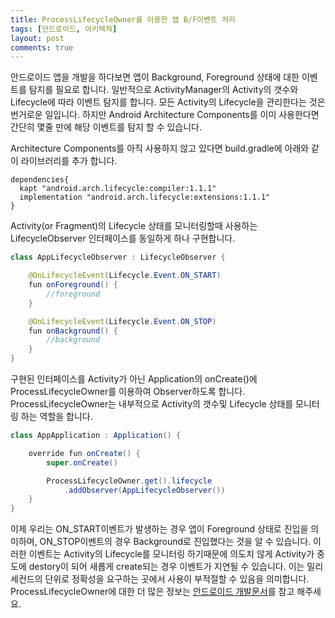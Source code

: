 ```yaml
---
title: ProcessLifecycleOwner를 이용한 앱 B/F이벤트 처리
tags: [안드로이드, 아키텍쳐]
layout: post
comments: true
---
```


안드로이드 앱을 개발을 하다보면 앱이 Background, Foreground 상태에 대한 이벤트를 탐지를 필요로 합니다. 일반적으로 ActivityManager의 Activity의 갯수와 Lifecycle에 따라 이벤트 탐지를 합니다. 모든 Activity의 Lifecycle을 관리한다는 것은 번거로운 일입니다. 하지만 Android Architecture Components를 이미 사용한다면 간단히 몇줄 만에 해당 이벤트를 탐지 할 수 있습니다.

Architecture Components를 아직 사용하지 않고 있다면 build.gradle에 아래와 같이 라이브러리를 추가 합니다.

```
dependencies{
  kapt "android.arch.lifecycle:compiler:1.1.1"
  implementation "android.arch.lifecycle:extensions:1.1.1"
}
```

Activity(or Fragment)의 Lifecycle 상태를 모니터링할때 사용하는 LifecycleObserver 인터페이스를 동일하게 하나 구현합니다.

```java
class AppLifecycleObserver : LifecycleObserver {

    @OnLifecycleEvent(Lifecycle.Event.ON_START)
    fun onForeground() {
        //foreground
    }

    @OnLifecycleEvent(Lifecycle.Event.ON_STOP)
    fun onBackground() {
        //background
    }
}
```

구현된 인터페이스를 Activity가 아닌 Application의 onCreate()에 ProcessLifecycleOwner를 이용하여 Observer하도록 합니다. ProcessLifecycleOwner는 내부적으로 Activity의 갯수및 Lifecycle 상태를 모니터링 하는 역할을 합니다.

```java
class AppApplication : Application() {

    override fun onCreate() {
        super.onCreate()

        ProcessLifecycleOwner.get().lifecycle
            .addObserver(AppLifecycleObserver())
    }
}
```

이제 우리는 ON_START이벤트가 발생하는 경우 앱이 Foreground 상태로 진입을 의미하며, ON_STOP이벤트의 경우 Background로 진입했다는 것을 알 수 있습니다. 이러한 이벤트는 Activity의 Lifecycle를 모니터링 하기때문에 의도치 않게 Activity가 중도에 destory이 되어 새롭게 create되는 경우 이벤트가 지연될 수 있습니다. 이는 밀리세컨드의 단위로 정확성을 요구하는 곳에서 사용이 부적절할 수 있음을 의미합니다.
ProcessLifecycleOwner에 대한 더 많은 정보는 [안드로이드 개발문서](https://developer.android.com/reference/android/arch/lifecycle/ProcessLifecycleOwner)를 참고 해주세요.